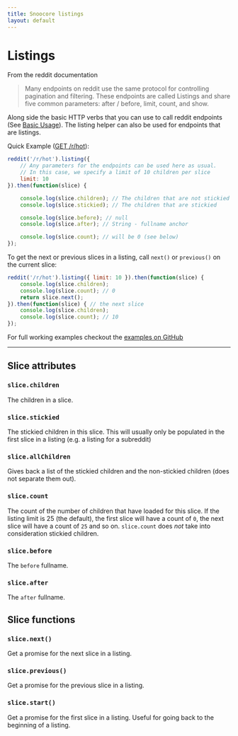 ```yaml
---
title: Snoocore listings
layout: default
---
```


# Listings

From the reddit documentation

> Many endpoints on reddit use the same protocol for controlling pagination and filtering. These endpoints are called Listings and share five common parameters: after / before, limit, count, and show.

Along side the basic HTTP verbs that you can use to call reddit endpoints (See [Basic Usage](basicUsage.html)). The listing helper can also be used for endpoints that are listings.

Quick Example ([GET /r/hot](http://www.reddit.com/dev/api#GET_hot)):

```javascript
reddit('/r/hot').listing({ 
    // Any parameters for the endpoints can be used here as usual.
    // In this case, we specify a limit of 10 children per slice
    limit: 10
}).then(function(slice) {

    console.log(slice.children); // The children that are not stickied
    console.log(slice.stickied); // The children that are stickied

    console.log(slice.before); // null
    console.log(slice.after); // String - fullname anchor

    console.log(slice.count); // will be 0 (see below)
});
```

To get the next or previous slices in a listing, call `next()` or `previous()` on the current slice:

```javascript
reddit('/r/hot').listing({ limit: 10 }).then(function(slice) {
    console.log(slice.children);
	console.log(slice.count); // 0
	return slice.next();
}).then(function(slice) { // the next slice
	console.log(slice.children);
	console.log(slice.count); // 10
});
```

For full working examples checkout the [examples on GitHub](https://github.com/trevorsenior/snoocore/tree/master/examples)

- - -

## Slice attributes

### `slice.children`

The children in a slice.

### `slice.stickied`

The stickied children in this slice. This will usually only be populated in the first slice in a listing (e.g. a listing for a subreddit)

### `slice.allChildren`

Gives back a list of the stickied children and the non-stickied children (does not separate them out).

### `slice.count`

The count of the number of children that have loaded for this slice. If the listing limit is 25 (the default), the first slice will have a count of `0`, the next slice will have a count of `25` and so on. `slice.count` does _not_ take into consideration stickied children.

### `slice.before`

The `before` fullname.

### `slice.after`

The `after` fullname. 

## Slice functions

### `slice.next()`

Get a promise for the next slice in a listing.

### `slice.previous()` 

Get a promise for the previous slice in a listing.

### `slice.start()`

Get a promise for the first slice in a listing. Useful for going back to the beginning of a listing.



